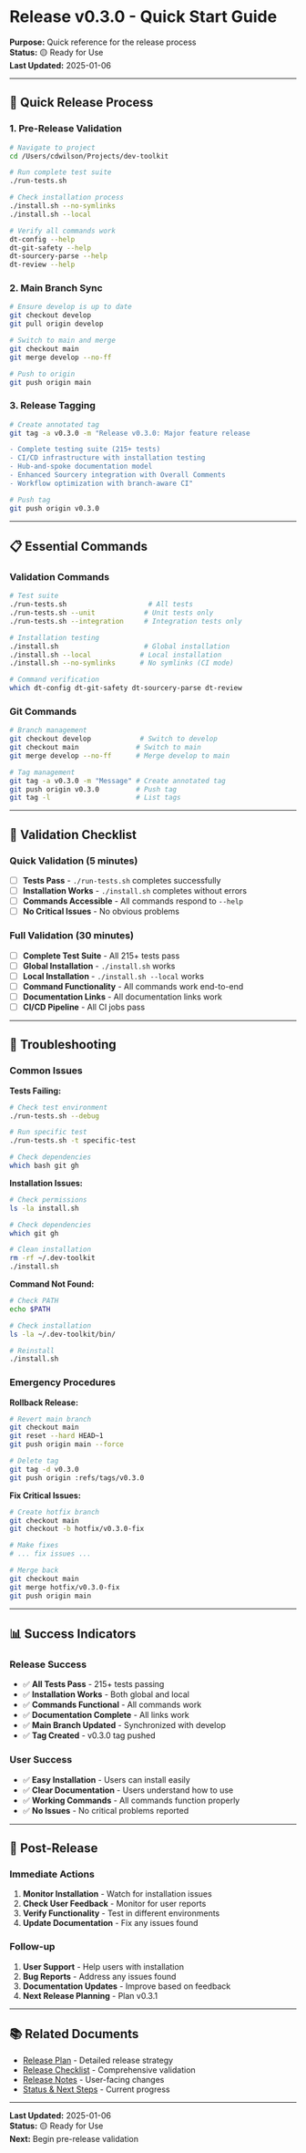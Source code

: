 # Release v0.3.0 - Quick Start Guide

**Purpose:** Quick reference for the release process  
**Status:** 🟡 Ready for Use  
**Last Updated:** 2025-01-06

---

## 🚀 Quick Release Process

### 1. Pre-Release Validation

```bash
# Navigate to project
cd /Users/cdwilson/Projects/dev-toolkit

# Run complete test suite
./run-tests.sh

# Check installation process
./install.sh --no-symlinks
./install.sh --local

# Verify all commands work
dt-config --help
dt-git-safety --help
dt-sourcery-parse --help
dt-review --help
```

### 2. Main Branch Sync

```bash
# Ensure develop is up to date
git checkout develop
git pull origin develop

# Switch to main and merge
git checkout main
git merge develop --no-ff

# Push to origin
git push origin main
```

### 3. Release Tagging

```bash
# Create annotated tag
git tag -a v0.3.0 -m "Release v0.3.0: Major feature release

- Complete testing suite (215+ tests)
- CI/CD infrastructure with installation testing
- Hub-and-spoke documentation model
- Enhanced Sourcery integration with Overall Comments
- Workflow optimization with branch-aware CI"

# Push tag
git push origin v0.3.0
```

---

## 📋 Essential Commands

### Validation Commands

```bash
# Test suite
./run-tests.sh                    # All tests
./run-tests.sh --unit            # Unit tests only
./run-tests.sh --integration     # Integration tests only

# Installation testing
./install.sh                     # Global installation
./install.sh --local            # Local installation
./install.sh --no-symlinks      # No symlinks (CI mode)

# Command verification
which dt-config dt-git-safety dt-sourcery-parse dt-review
```

### Git Commands

```bash
# Branch management
git checkout develop            # Switch to develop
git checkout main              # Switch to main
git merge develop --no-ff      # Merge develop to main

# Tag management
git tag -a v0.3.0 -m "Message" # Create annotated tag
git push origin v0.3.0         # Push tag
git tag -l                     # List tags
```

---

## 🎯 Validation Checklist

### Quick Validation (5 minutes)

- [ ] **Tests Pass** - `./run-tests.sh` completes successfully
- [ ] **Installation Works** - `./install.sh` completes without errors
- [ ] **Commands Accessible** - All commands respond to `--help`
- [ ] **No Critical Issues** - No obvious problems

### Full Validation (30 minutes)

- [ ] **Complete Test Suite** - All 215+ tests pass
- [ ] **Global Installation** - `./install.sh` works
- [ ] **Local Installation** - `./install.sh --local` works
- [ ] **Command Functionality** - All commands work end-to-end
- [ ] **Documentation Links** - All documentation links work
- [ ] **CI/CD Pipeline** - All CI jobs pass

---

## 🚨 Troubleshooting

### Common Issues

**Tests Failing:**
```bash
# Check test environment
./run-tests.sh --debug

# Run specific test
./run-tests.sh -t specific-test

# Check dependencies
which bash git gh
```

**Installation Issues:**
```bash
# Check permissions
ls -la install.sh

# Check dependencies
which git gh

# Clean installation
rm -rf ~/.dev-toolkit
./install.sh
```

**Command Not Found:**
```bash
# Check PATH
echo $PATH

# Check installation
ls -la ~/.dev-toolkit/bin/

# Reinstall
./install.sh
```

### Emergency Procedures

**Rollback Release:**
```bash
# Revert main branch
git checkout main
git reset --hard HEAD~1
git push origin main --force

# Delete tag
git tag -d v0.3.0
git push origin :refs/tags/v0.3.0
```

**Fix Critical Issues:**
```bash
# Create hotfix branch
git checkout main
git checkout -b hotfix/v0.3.0-fix

# Make fixes
# ... fix issues ...

# Merge back
git checkout main
git merge hotfix/v0.3.0-fix
git push origin main
```

---

## 📊 Success Indicators

### Release Success

- ✅ **All Tests Pass** - 215+ tests passing
- ✅ **Installation Works** - Both global and local
- ✅ **Commands Functional** - All commands work
- ✅ **Documentation Complete** - All links work
- ✅ **Main Branch Updated** - Synchronized with develop
- ✅ **Tag Created** - v0.3.0 tag pushed

### User Success

- ✅ **Easy Installation** - Users can install easily
- ✅ **Clear Documentation** - Users understand how to use
- ✅ **Working Commands** - All commands function properly
- ✅ **No Issues** - No critical problems reported

---

## 🎯 Post-Release

### Immediate Actions

1. **Monitor Installation** - Watch for installation issues
2. **Check User Feedback** - Monitor for user reports
3. **Verify Functionality** - Test in different environments
4. **Update Documentation** - Fix any issues found

### Follow-up

1. **User Support** - Help users with installation
2. **Bug Reports** - Address any issues found
3. **Documentation Updates** - Improve based on feedback
4. **Next Release Planning** - Plan v0.3.1

---

## 📚 Related Documents

- [Release Plan](release-plan.md) - Detailed release strategy
- [Release Checklist](checklist.md) - Comprehensive validation
- [Release Notes](release-notes.md) - User-facing changes
- [Status & Next Steps](status-and-next-steps.md) - Current progress

---

**Last Updated:** 2025-01-06  
**Status:** 🟡 Ready for Use  
**Next:** Begin pre-release validation
